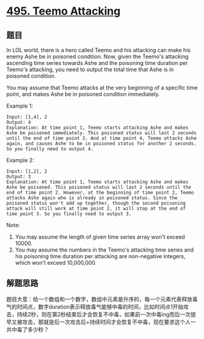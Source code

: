 # [495. Teemo Attacking](https://leetcode-cn.com/problems/teemo-attacking/)

## 题目
In LOL world, there is a hero called Teemo and his attacking can make his enemy Ashe be in poisoned condition. Now, given the Teemo's attacking ascending time series towards Ashe and the poisoning time duration per Teemo's attacking, you need to output the total time that Ashe is in poisoned condition.


You may assume that Teemo attacks at the very beginning of a specific time point, and makes Ashe be in poisoned condition immediately.

Example 1:
```
Input: [1,4], 2
Output: 4
Explanation: At time point 1, Teemo starts attacking Ashe and makes Ashe be poisoned immediately. This poisoned status will last 2 seconds until the end of time point 2. And at time point 4, Teemo attacks Ashe again, and causes Ashe to be in poisoned status for another 2 seconds. So you finally need to output 4.
```

Example 2:
```
Input: [1,2], 2
Output: 3
Explanation: At time point 1, Teemo starts attacking Ashe and makes Ashe be poisoned. This poisoned status will last 2 seconds until the end of time point 2. However, at the beginning of time point 2, Teemo attacks Ashe again who is already in poisoned status. Since the poisoned status won't add up together, though the second poisoning attack will still work at time point 2, it will stop at the end of time point 3. So you finally need to output 3.
```



Note:
1. You may assume the length of given time series array won't exceed 10000.
1. You may assume the numbers in the Teemo's attacking time series and his poisoning time duration per attacking are non-negative integers, which won't exceed 10,000,000.

## 解题思路
题目大意：给一个数组和一个数字，数组中元素是升序的，每一个元素代表释放毒气的时间点，数字duration表示释放毒气能够中毒的时间，比如时间点1开始攻击，持续2秒，则在第2秒结束后才会恢复不中毒，如果前一次中毒ing而后一次提早又被攻击，那就是后一次攻击后+持续时间才会恢复不中毒，现在要求这个人一共中毒了多少秒？
